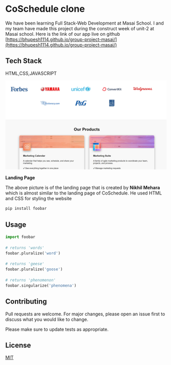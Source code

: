 # CoSchedule clone
We have been learning Full Stack-Web Development at Masai School. I and my team have made this project during the construct week of unit-2 at Masai school. Here is the link of our app live on github [https://bhupesh1114.github.io/group-project-masai/](https://bhupesh1114.github.io/group-project-masai/)

## Tech Stack
HTML,CSS,JAVASCRIPT

<img src="./nikhil.jpg"/>

<b>Landing Page</b>

The above picture is of the landing page that is created by <b>Nikhil Mehara</b> which is almost similar to the landing page of CoSchedule. He used HTML and CSS for styling the website


```bash
pip install foobar
```

## Usage

```python
import foobar

# returns 'words'
foobar.pluralize('word')

# returns 'geese'
foobar.pluralize('goose')

# returns 'phenomenon'
foobar.singularize('phenomena')
```

## Contributing
Pull requests are welcome. For major changes, please open an issue first to discuss what you would like to change.

Please make sure to update tests as appropriate.

## License
[MIT](https://choosealicense.com/licenses/mit/)